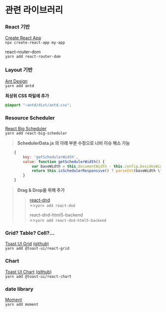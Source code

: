 # 관련 라이브러리

### React 기반

[Create React App](https://github.com/facebook/create-react-app)<br/>
`npx create-react-app my-app`

react-router-dom<br/>
`yarn add react-router-dom`

### Layout 기반

[Ant Design](https://ant.design/)<br/>
`yarn add antd`

**최상위 CSS 파일에 추가**<br/>

```css
@import "~antd/dist/antd.css";
```

### Resource Scheduler

[React Big Scheduler](https://stephenchou1017.github.io/scheduler/#/)<br/>
`yarn add react-big-scheduler`

> **SchedulerData.js 의 아래 부분 수정으로 너비 이슈 해소 가능**<br/>

```javascript
    {
        key: 'getSchedulerWidth',
        value: function getSchedulerWidth() {
            var baseWidth = this.documentWidth - this.config.besidesWidth - 300 > 0 ? this.documentWidth - this.config.besidesWidth - 300 : 0;
            return this.isSchedulerResponsive() ? parseInt(baseWidth \* Number(this.config.schedulerWidth.slice(0, -1)) / 100) : this.config.schedulerWidth;
        }
    }
```

> **Drag & Drop을 위해 추가**<br/>
>
> > [react-dnd](http://react-dnd.github.io/react-dnd/about)<br/> >>`yarn add react-dnd`<br/>
> >
> > react-dnd-html5-backend<br/> >>`yarn add react-dnd-html5-backend`

### Grid? Table? Cell?...

[Toast UI Grid](https://ui.toast.com/tui-grid) [(github)](https://github.com/nhn/toast-ui.react-grid)<br/>
`yarn add @toast-ui/react-grid`

### Chart

[Toast UI Chart](https://ui.toast.com/tui-chart) [(github)](https://github.com/nhn/toast-ui.react-chart)<br/>
`yarn add @toast-ui/react-chart`

### date library

[Moment](http://momentjs.com/docs/)<br/>
`yarn add moment`
